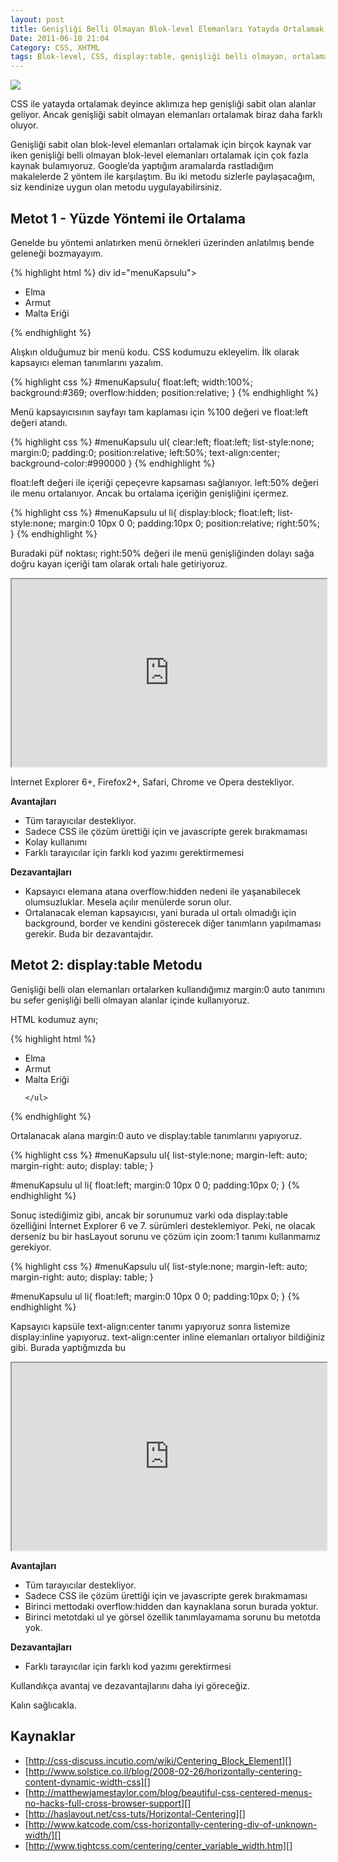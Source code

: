```yaml
---
layout: post
title: Genişliği Belli Olmayan Blok-level Elemanları Yatayda Ortalamak
Date: 2011-06-10 21:04
Category: CSS, XHTML
tags: Blok-level, CSS, display:table, genişliği belli olmayan, ortalama
---
```


![][100]

CSS ile yatayda ortalamak deyince aklımıza hep genişliği sabit olan
alanlar geliyor. Ancak genişliği sabit olmayan elemanları ortalamak
biraz daha farklı oluyor.

Genişliği sabit olan blok-level elemanları ortalamak için birçok kaynak
var iken genişliği belli olmayan blok-level elemanları ortalamak için
çok fazla kaynak bulamıyoruz. Google’da yaptığım aramalarda rastladığım
makalelerde 2 yöntem ile karşılaştım. Bu iki metodu sizlerle
paylaşacağım, siz kendinize uygun olan metodu uygulayabilirsiniz.

## Metot 1 - Yüzde Yöntemi ile Ortalama

Genelde bu yöntemi anlatırken menü örnekleri üzerinden anlatılmış bende
geleneği bozmayayım.

{% highlight html %}
div id="menuKapsulu">
	<ul>
	   <li>Elma</li>
	   <li>Armut</li>
	   <li>Malta Eriği</li>
	</ul>
</div>
{% endhighlight %}

Alışkın olduğumuz bir menü kodu. CSS kodumuzu ekleyelim. İlk olarak
kapsayıcı eleman tanımlarını yazalım.

{% highlight css %}
#menuKapsulu{
  float:left;
  width:100%;
  background:#369;
  overflow:hidden;
  position:relative;
}
{% endhighlight %}

Menü kapsayıcısının sayfayı tam kaplaması için %100 değeri ve float:left
değeri atandı.

{% highlight css %}
#menuKapsulu ul{
  clear:left;
  float:left;
  list-style:none;
  margin:0;
  padding:0;
  position:relative;
  left:50%;
  text-align:center;
  background-color:#990000
}
{% endhighlight %}

float:left değeri ile içeriği çepeçevre kapsaması sağlanıyor. left:50%
değeri ile menu ortalanıyor. Ancak bu ortalama içeriğin genişliğini
içermez.

{% highlight css %}
#menuKapsulu ul li{
  display:block;
  float:left;
  list-style:none;
  margin:0 10px 0 0;
  padding:10px 0;
  position:relative;
  right:50%;
}
{% endhighlight %}


Buradaki püf noktası; right:50% değeri ile menü genişliğinden dolayı
sağa doğru kayan içeriği tam olarak ortalı hale getiriyoruz.

<iframe style="width: 100%; height: 300px" src="http://jsfiddle.net/fatihhayri/GGSHL/embedded/result,html,css"></iframe>

İnternet Explorer 6+, Firefox2+, Safari, Chrome ve Opera destekliyor.

**Avantajları**

-   Tüm tarayıcılar destekliyor.
-   Sadece CSS ile çözüm ürettiği için ve javascripte gerek bırakmaması
-   Kolay kullanımı
-   Farklı tarayıcılar için farklı kod yazımı gerektirmemesi

**Dezavantajları**

-   Kapsayıcı elemana atana overflow:hidden nedeni ile yaşanabilecek
    olumsuzluklar. Mesela açılır menülerde sorun olur.
-   Ortalanacak eleman kapsayıcısı, yani burada ul ortalı olmadığı için
    background, border ve kendini gösterecek diğer tanımların
    yapılmaması gerekir. Buda bir dezavantajdır.

## Metot 2: display:table Metodu

Genişliği belli olan elemanları ortalarken kullandığımız margin:0 auto
tanımını bu sefer genişliği belli olmayan alanlar içinde kullanıyoruz.

HTML kodumuz aynı;

{% highlight html %}
<div id="menuKapsulu">
   <ul>
       <li>Elma</li>
       <li>Armut</li>
       <li>Malta Eriği</li>

	</ul>
</div>
{% endhighlight %}

Ortalanacak alana margin:0 auto ve display:table tanımlarını yapıyoruz.

{% highlight css %}
#menuKapsulu ul{ 
  list-style:none; 
  margin-left: auto;
  margin-right: auto; 
  display: table; 
} 

#menuKapsulu ul li{ 
  float:left;
  margin:0 10px 0 0; 
  padding:10px 0; 
}
{% endhighlight %}

Sonuç istediğimiz gibi, ancak bir sorunumuz varki oda display:table
özelliğini İnternet Explorer 6 ve 7. sürümleri desteklemiyor. Peki, ne
olacak derseniz bu bir hasLayout sorunu ve çözüm için zoom:1 tanımı
kullanmamız gerekiyor.

{% highlight css %}
#menuKapsulu ul{
 list-style:none;
 margin-left: auto;
 margin-right: auto;
 display: table;
}

#menuKapsulu ul li{
 float:left;
 margin:0 10px 0 0;
 padding:10px 0;
}
{% endhighlight %}

Kapsayıcı kapsüle text-align:center tanımı yapıyoruz sonra listemize
display:inline yapıyoruz. text-align:center inline elemanları ortalıyor
bildiğiniz gibi. Burada yaptığmızda bu

<iframe style="width: 100%; height: 300px" src="http://jsfiddle.net/fatihhayri/xNtcS/6/embedded/result,html,css"></iframe>

**Avantajları**

-   Tüm tarayıcılar destekliyor.
-   Sadece CSS ile çözüm ürettiği için ve javascripte gerek bırakmaması
-   Birinci mettodaki overflow:hidden dan kaynaklana sorun burada
    yoktur.
-   Birinci metotdaki ul ye görsel özellik tanımlayamama sorunu bu
    metotda yok.

**Dezavantajları**

-   Farklı tarayıcılar için farklı kod yazımı gerektirmesi

Kullandıkça avantaj ve dezavantajlarını daha iyi göreceğiz.

Kalın sağlıcakla.

## Kaynaklar

-   [http://css-discuss.incutio.com/wiki/Centering_Block_Element][]
-   [http://www.solstice.co.il/blog/2008-02-26/horizontally-centering-content-dynamic-width-css][]
-   [http://matthewjamestaylor.com/blog/beautiful-css-centered-menus-no-hacks-full-cross-browser-support][]
-   [http://haslayout.net/css-tuts/Horizontal-Centering][]
-   [http://www.katcode.com/css-horizontally-centering-div-of-unknown-width/][]
-   [http://www.tightcss.com/centering/center_variable_width.htm][]

  [100]: /images/gb_ortalama1.gif
  [http://css-discuss.incutio.com/wiki/Centering_Block_Element]: http://css-discuss.incutio.com/wiki/Centering_Block_Element
  [http://www.solstice.co.il/blog/2008-02-26/horizontally-centering-content-dynamic-width-css]: http://www.solstice.co.il/blog/2008-02-26/horizontally-centering-content-dynamic-width-css
  [http://matthewjamestaylor.com/blog/beautiful-css-centered-menus-no-hacks-full-cross-browser-support]: http://matthewjamestaylor.com/blog/beautiful-css-centered-menus-no-hacks-full-cross-browser-support
  [http://haslayout.net/css-tuts/Horizontal-Centering]: http://haslayout.net/css-tuts/Horizontal-Centering
  [http://www.katcode.com/css-horizontally-centering-div-of-unknown-width/]: http://www.katcode.com/css-horizontally-centering-div-of-unknown-width/
  [http://www.tightcss.com/centering/center_variable_width.htm]: http://www.tightcss.com/centering/center_variable_width.htm
